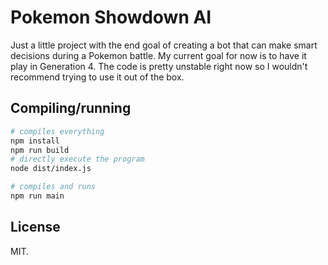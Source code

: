 # Pokemon Showdown AI
Just a little project with the end goal of creating a bot that can make smart decisions during a Pokemon battle.
My current goal for now is to have it play in Generation 4.
The code is pretty unstable right now so I wouldn't recommend trying to use it out of the box.

## Compiling/running
```sh
# compiles everything
npm install
npm run build
# directly execute the program
node dist/index.js

# compiles and runs
npm run main
```

## License
MIT.
